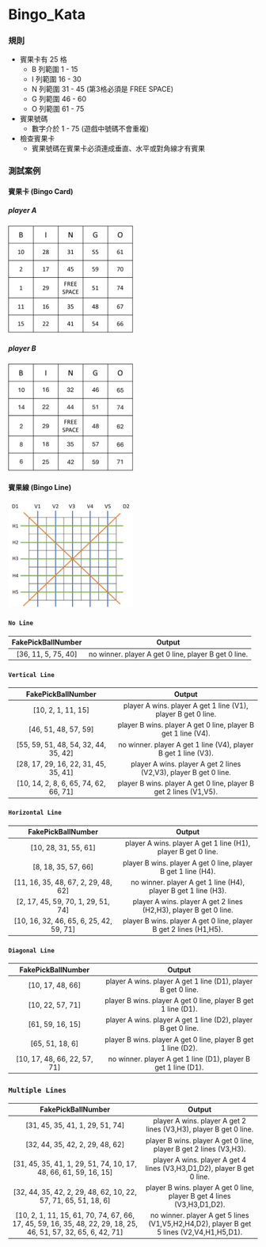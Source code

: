# Bingo_Kata

### 規則
- 賓果卡有 25 格
  - B 列範圍 1 - 15 
  - I 列範圍 16 - 30
  - N 列範圍 31 - 45 (第3格必須是 FREE SPACE)
  - G 列範圍 46 - 60
  - O 列範圍 61 - 75
- 賓果號碼
  - 數字介於 1 - 75 (遊戲中號碼不會重複)
- 檢查賓果卡
  - 賓果號碼在賓果卡必須連成垂直、水平或對角線才有賓果

### 測試案例
#### 賓果卡 (Bingo Card)
##### player A
<img src="images/bingo-card.jpg" alt="image" width="50%">

##### player B
<img src="images/bingo-card2.jpg" alt="image" width="50%">

#### 賓果線 (Bingo Line)
<img src="images/bingo-line.jpg" alt="image" width="50%">

#### `No Line`
| FakePickBallNumber | Output |
| :----: | :----: |
| [36, 11, 5, 75, 40] | no winner. player A get 0 line, player B get 0 line. |

#### `Vertical Line`
| FakePickBallNumber | Output |
| :----: | :----: |
| [10, 2, 1, 11, 15] | player A wins. player A get 1 line (V1), player B get 0 line. |
| [46, 51, 48, 57, 59] | player B wins. player A get 0 line, player B get 1 line (V4). |
| [55, 59, 51, 48, 54, 32, 44, 35, 42] | no winner. player A get 1 line (V4), player B get 1 line (V3). |
| [28, 17, 29, 16, 22, 31, 45, 35, 41] | player A wins. player A get 2 lines (V2,V3), player B get 0 line. |
| [10, 14, 2, 8, 6, 65, 74, 62, 66, 71] | player B wins. player A get 0 line, player B get 2 lines (V1,V5). |

#### `Horizontal Line`
| FakePickBallNumber | Output |
| :----: | :----: |
| [10, 28, 31, 55, 61] | player A wins. player A get 1 line (H1), player B get 0 line. |
| [8, 18, 35, 57, 66] | player B wins. player A get 0 line, player B get 1 line (H4). |
| [11, 16, 35, 48, 67, 2, 29, 48, 62] | no winner. player A get 1 line (H4), player B get 1 line (H3). |
| [2, 17, 45, 59, 70, 1, 29, 51, 74] | player A wins. player A get 2 lines (H2,H3), player B get 0 line. |
| [10, 16, 32, 46, 65, 6, 25, 42, 59, 71] | player B wins. player A get 0 line, player B get 2 lines (H1,H5). |

#### `Diagonal Line`
| FakePickBallNumber | Output |
| :----: | :----: |
| [10, 17, 48, 66] | player A wins. player A get 1 line (D1), player B get 0 line. |
| [10, 22, 57, 71] | player B wins. player A get 0 line, player B get 1 line (D1). |
| [61, 59, 16, 15] | player A wins. player A get 1 line (D2), player B get 0 line. |
| [65, 51, 18, 6] | player B wins. player A get 0 line, player B get 1 line (D2). |
| [10, 17, 48, 66, 22, 57, 71] | no winner. player A get 1 line (D1), player B get 1 line (D1). |

### `Multiple Lines`
| FakePickBallNumber | Output |
| :----: | :----: |
| [31, 45, 35, 41, 1, 29, 51, 74] | player A wins. player A get 2 lines (V3,H3), player B get 0 line. |
| [32, 44, 35, 42, 2, 29, 48, 62] | player B wins. player A get 0 line, player B get 2 lines (V3,H3). |
| [31, 45, 35, 41, 1, 29, 51, 74, 10, 17, 48, 66, 61, 59, 16, 15] | player A wins. player A get 4 lines (V3,H3,D1,D2), player B get 0 line. |
| [32, 44, 35, 42, 2, 29, 48, 62, 10, 22, 57, 71, 65, 51, 18, 6] | player B wins. player A get 0 line, player B get 4 lines (V3,H3,D1,D2). |
| [10, 2, 1, 11, 15, 61, 70, 74, 67, 66, 17, 45, 59, 16, 35, 48, 22, 29, 18, 25, 46, 51, 57, 32, 65, 6, 42, 71] | no winner. player A get 5 lines (V1,V5,H2,H4,D2), player B get 5 lines (V2,V4,H1,H5,D1). |
